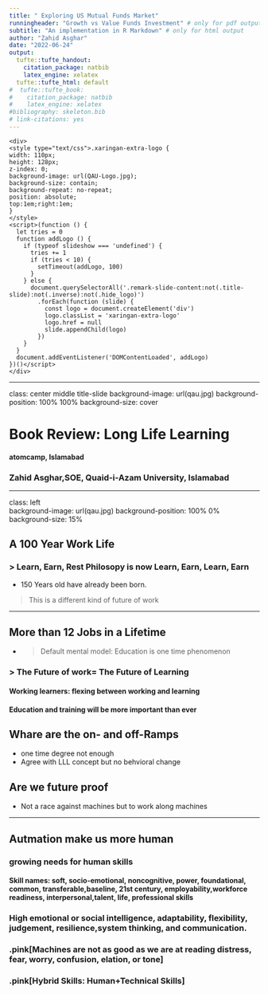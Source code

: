 ```yaml
---
title: " Exploring US Mutual Funds Market"
runningheader: "Growth vs Value Funds Investment" # only for pdf output
subtitle: "An implementation in R Markdown" # only for html output
author: "Zahid Asghar"
date: "2022-06-24"
output:
  tufte::tufte_handout:
    citation_package: natbib
    latex_engine: xelatex
  tufte::tufte_html: default
#  tufte::tufte_book:
#    citation_package: natbib
#    latex_engine: xelatex
#bibliography: skeleton.bib
# link-citations: yes
---
```








```{=html}
<div>
<style type="text/css">.xaringan-extra-logo {
width: 110px;
height: 128px;
z-index: 0;
background-image: url(QAU-Logo.jpg);
background-size: contain;
background-repeat: no-repeat;
position: absolute;
top:1em;right:1em;
}
</style>
<script>(function () {
  let tries = 0
  function addLogo () {
    if (typeof slideshow === 'undefined') {
      tries += 1
      if (tries < 10) {
        setTimeout(addLogo, 100)
      }
    } else {
      document.querySelectorAll('.remark-slide-content:not(.title-slide):not(.inverse):not(.hide_logo)')
        .forEach(function (slide) {
          const logo = document.createElement('div')
          logo.classList = 'xaringan-extra-logo'
          logo.href = null
          slide.appendChild(logo)
        })
    }
  }
  document.addEventListener('DOMContentLoaded', addLogo)
})()</script>
</div>
```

---
class: center middle  title-slide
background-image: url(qau.jpg)
background-position:  100% 100%
background-size:  cover


# Book Review: Long Life Learning


#### atomcamp, Islamabad



### Zahid Asghar,SOE, Quaid-i-Azam University, Islamabad

---
class:  left   
background-image: url(qau.jpg)
background-position: 100% 0%
background-size: 15% 

## A 100 Year Work Life

### > Learn, Earn, Rest Philosopy is now Learn, Earn, Learn, Earn

- 150 Years old have already been born.
> This is a different kind of future of work
---
## More than 12 Jobs in a Lifetime

- > Default mental model: Education is one time phenomenon
### > The Future of work= The Future of Learning

#### Working learners: flexing between working and learning 
#### Education and training will be more important than ever 

## Whare are the on- and off-Ramps

- one time degree not enough
- Agree with LLL concept but no behvioral change 

## Are we future proof
- Not a race against machines but to work along machines

---

## Autmation make us more human

### growing needs for human skills
#### Skill names: soft, socio-emotional, noncognitive, power, foundational, common, transferable,baseline, 21st century, employability,workforce readiness, interpersonal,talent, life, professional skills
### High emotional or social intelligence, adaptability, flexibility, judgement, resilience,system thinking, and communication.
### .pink[Machines are not as good as we are at reading distress, fear, worry, confusion, elation, or tone]
### .pink[Hybrid Skills: Human+Technical Skills]

